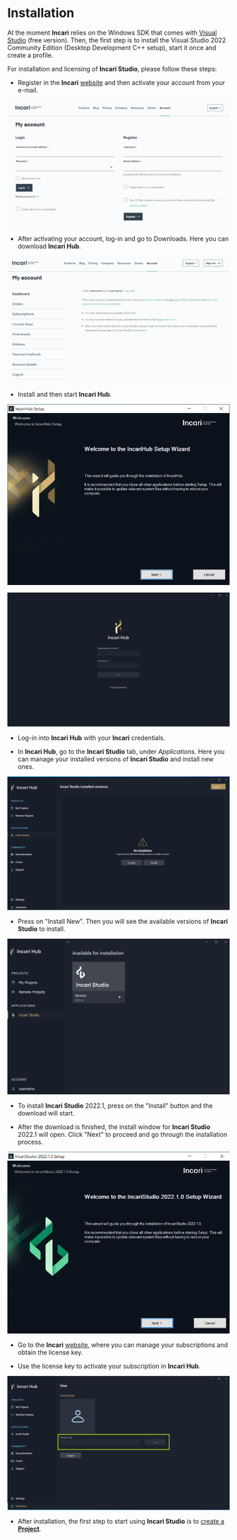 # Installation

At the moment **Incari** relies on the Windows SDK that comes with [Visual Studio](https://visualstudio.microsoft.com/downloads/) (free version).
Then, the first step is to install the Visual Studio 2022 Community Edition (Desktop Development C++ setup), start it once and create a profile.

For installation and licensing of **Incari Studio**, please follow these steps:

* Register in the **Incari** [website](https://www.incari.com/my-account/) and then activate your account from your e-mail.

![Registration page in incari.com](../.gitbook/assets/website-register.png)

* After activating your account, log-in and go to Downloads. Here you can download **Incari Hub**.

![Account dashboard in incari.com](../.gitbook/assets/website-dashboard.png)

* Install and then start **Incari Hub**. 

![The Incari Hub setup screen.](../.gitbook/assets/incari-hub-setup.png)

![The Incari Hub welcome screen.](../.gitbook/assets/incari-hub-login2.png)

* Log-in into **Incari Hub** with your **Incari** credentials.

* In **Incari Hub**, go to the **Incari Studio** tab, under _Applications_. Here you can manage your installed versions of **Incari Studio** and install new ones.

![](../.gitbook/assets/incari-install1_v2.png)

* Press on "Install New". Then you will see the available versions of **Incari Studio** to install.

![](../.gitbook/assets/incari-install2.png)

* To install **Incari Studio** 2022.1, press on the "Install" button and the download will start.

* After the download is finished, the install window for **Incari Studio** 2022.1 will open. Click "Next" to proceed and go through the installation process.

![The Incari Studio setup welcome screen.](../.gitbook/assets/incaristudio20221_installer.png)

*  Go to the **Incari** [website](https://www.incari.com/my-account/), where you can manage your subscriptions and obtain the license key.

* Use the license key to activate your subscription in **Incari Hub**.

![The Incari Hub license screen.](../.gitbook/assets/incari-hub-license2-green.png)

* After installation, the first step to start using **Incari Studio** is to [create a **Project**](creating-a-project2.md).













